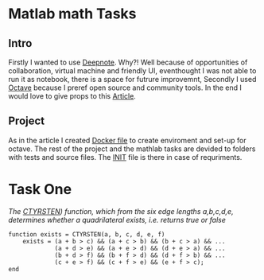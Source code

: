 # Matlab math Tasks

## Intro
Firstly I wanted to use [Deepnote](https://deepnote.com/). Why?! Well because of opportunities of collaboration, virtual machine and friendly UI, eventhought I was not able to run it as notebook, there is a space for futrure improvemnt,
Secondly I used [Octave](https://octave.org/) because I preref open source and community tools.
In the end I would love to give props to this [Article](https://community.deepnote.com/c/showcase/custom-environment-for-gnu-octave).

## Project
As in the article I created [Docker file](https://github.com/Yggdrasill501/octave_matlab_tasks/blob/main/Dockerfile) to create enviroment and set-up for octave.
The rest of the project and the mathlab tasks are devided to folders with tests and source files.
The [INIT](https://github.com/Yggdrasill501/octave_matlab_tasks/blob/main/INIT.sh) file is there in case of requriments.

# Task One 
*The [CTYRSTEN](https://github.com/Yggdrasill501/octave_matlab_tasks/blob/main/Task_1/CTYRSTEN.m)) function, which from the six edge lengths a,b,c,d,e, determines whether a quadrilateral exists, i.e. returns true or false*
```
function exists = CTYRSTEN(a, b, c, d, e, f)   
    exists = (a + b > c) && (a + c > b) && (b + c > a) && ...
             (a + d > e) && (a + e > d) && (d + e > a) && ...
             (b + d > f) && (b + f > d) && (d + f > b) && ...
             (c + e > f) && (c + f > e) && (e + f > c);
end
```
